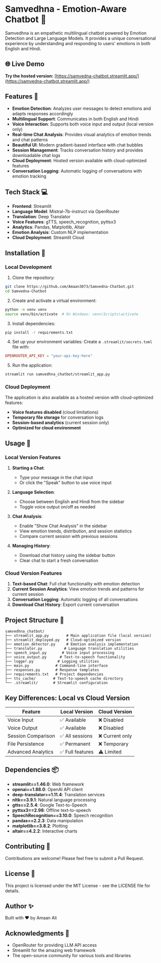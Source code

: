 # Samvedhna - Emotion-Aware Chatbot 🧠

Samvedhna is an empathetic multilingual chatbot powered by Emotion Detection and Large Language Models. It provides a unique conversational experience by understanding and responding to users' emotions in both English and Hindi.

## 🌐 Live Demo

**Try the hosted version:** [https://samvedna-chatbot.streamlit.app/](https://samvedna-chatbot.streamlit.app/)

## Features 🌟

- **Emotion Detection**: Analyzes user messages to detect emotions and adapts responses accordingly
- **Multilingual Support**: Communicates in both English and Hindi
- **Voice Interaction**: Supports both voice input and output (local version only)
- **Real-time Chat Analysis**: Provides visual analytics of emotion trends and chat patterns
- **Beautiful UI**: Modern gradient-based interface with chat bubbles
- **Session Management**: Tracks conversation history and provides downloadable chat logs
- **Cloud Deployment**: Hosted version available with cloud-optimized features
- **Conversation Logging**: Automatic logging of conversations with emotion tracking

## Tech Stack 💻

- **Frontend**: Streamlit
- **Language Model**: Mistral-7b-instruct via OpenRouter
- **Translation**: Deep Translator
- **Voice Features**: gTTS, speech_recognition, pyttsx3
- **Analytics**: Pandas, Matplotlib, Altair
- **Emotion Analysis**: Custom NLP implementation
- **Cloud Deployment**: Streamlit Cloud

## Installation 🚀

### Local Development

1. Clone the repository:
```bash
git clone https://github.com/Amaan3073/Samvedna-Chatbot.git
cd Samvedna-Chatbot
```

2. Create and activate a virtual environment:
```bash
python -m venv venv
source venv/bin/activate  # On Windows: venv\Scripts\activate
```

3. Install dependencies:
```bash
pip install -r requirements.txt
```

4. Set up your environment variables:
Create a `.streamlit/secrets.toml` file with:
```toml
OPENROUTER_API_KEY = "your-api-key-here"
```

5. Run the application:
```bash
streamlit run samvedhna_chatbot/streamlit_app.py
```

### Cloud Deployment

The application is also available as a hosted version with cloud-optimized features:

- **Voice features disabled** (cloud limitations)
- **Temporary file storage** for conversation logs
- **Session-based analytics** (current session only)
- **Optimized for cloud environment**

## Usage 🎯

### Local Version Features

1. **Starting a Chat**:
   - Type your message in the chat input
   - Or click the "Speak" button to use voice input

2. **Language Selection**:
   - Choose between English and Hindi from the sidebar
   - Toggle voice output on/off as needed

3. **Chat Analysis**:
   - Enable "Show Chat Analysis" in the sidebar
   - View emotion trends, distribution, and session statistics
   - Compare current session with previous sessions

4. **Managing History**:
   - Download chat history using the sidebar button
   - Clear chat to start a fresh conversation

### Cloud Version Features

1. **Text-based Chat**: Full chat functionality with emotion detection
2. **Current Session Analytics**: View emotion trends and patterns for current session
3. **Conversation Logging**: Automatic logging of all conversations
4. **Download Chat History**: Export current conversation

## Project Structure 📁

```
samvedhna_chatbot/
├── streamlit_app.py        # Main application file (local version)
├── streamlit_deployed.py   # Cloud-optimized version
├── emotion_detector.py     # Emotion analysis implementation
├── translator.py          # Language translation utilities
├── speech_input.py       # Voice input processing
├── voice_output.py      # Text-to-speech functionality
├── logger.py           # Logging utilities
├── main.py            # Command-line interface
├── responses.py       # Response templates
├── requirements.txt   # Project dependencies
├── tts_cache/        # Text-to-speech cache directory
└── .streamlit/       # Streamlit configuration
```

## Key Differences: Local vs Cloud Version

| Feature | Local Version | Cloud Version |
|---------|---------------|---------------|
| Voice Input | ✅ Available | ❌ Disabled |
| Voice Output | ✅ Available | ❌ Disabled |
| Session Comparison | ✅ All sessions | ❌ Current only |
| File Persistence | ✅ Permanent | ❌ Temporary |
| Advanced Analytics | ✅ Full features | ⚠️ Limited |

## Dependencies 📦

- **streamlit==1.46.0**: Web framework
- **openai==1.88.0**: OpenAI API client
- **deep-translator==1.11.4**: Translation services
- **nltk==3.9.1**: Natural language processing
- **gtts==2.5.4**: Google Text-to-Speech
- **pyttsx3==2.98**: Offline text-to-speech
- **SpeechRecognition==3.10.0**: Speech recognition
- **pandas==2.2.3**: Data manipulation
- **matplotlib==3.8.2**: Plotting
- **altair==4.2.2**: Interactive charts

## Contributing 🤝

Contributions are welcome! Please feel free to submit a Pull Request.

## License 📄

This project is licensed under the MIT License - see the LICENSE file for details.

## Author ✨

Built with ❤️ by Amaan Ali

## Acknowledgments 🙏

- OpenRouter for providing LLM API access
- Streamlit for the amazing web framework
- The open-source community for various tools and libraries 